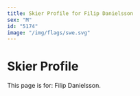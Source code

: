 ```yaml
---
title: Skier Profile for Filip Danielsson
sex: "M"
id: "5174"
image: "/img/flags/swe.svg" 
---
```


# Skier Profile

This page is for: Filip Danielsson.
    